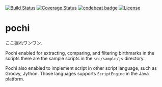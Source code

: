 [![Build Status](https://travis-ci.org/tamada/pochi.svg?branch=master)](https://travis-ci.org/tamada/pochi)
[![Coverage Status](https://coveralls.io/repos/github/tamada/pochi/badge.svg?branch=master)](https://coveralls.io/github/tamada/pochi?branch=master)
[![codebeat badge](https://codebeat.co/badges/7d4be5b9-c604-4bf9-b67b-d6d20f703ab9)](https://codebeat.co/projects/github-com-tamada-pochi)
[![License](https://img.shields.io/badge/license-Apache%202.0-blue.svg?style=flat)](https://raw.githubusercontent.com/tamada/pochi/master/LICENSE)

# pochi

ここ掘れワンワン．

Pochi enabled for extracting, comparing, and filtering birthmarks in the scripts
there are the sample scripts in the ```src/sample/js``` directory.

Pochi also enabled to implement script in other script language, such as Groovy, Jython.
Those languages supports ```ScriptEngine``` in the Java platform.


